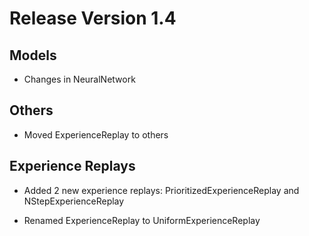 # Release Version 1.4

## Models

* Changes in NeuralNetwork

## Others

* Moved ExperienceReplay to others

## Experience Replays

* Added 2 new experience replays: PrioritizedExperienceReplay and NStepExperienceReplay

* Renamed ExperienceReplay to UniformExperienceReplay 
